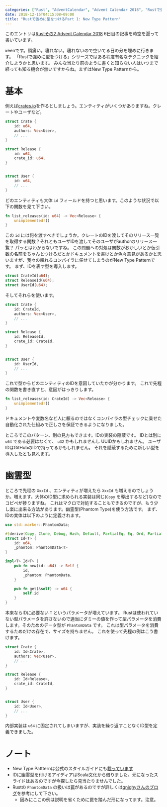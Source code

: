 ```yaml
---
categories: ["Rust", "AdventCalendar", "Advent Calendar 2018", "Rustで強めに型をつける"]
date: 2018-12-15T04:15:08+09:00
title: "Rustで強めに型をつけるPart 1: New Type Pattern"
---
```

このエントリは[Rustその2 Advent Calendar 2018](https://qiita.com/advent-calendar/2018/rust2) 6日目の記事を時空を遡って書いています。

κeenです。頭痛い。寝れない。寝れないので空いてる日の分を埋めに行きます。
「Rustで強めに型をつける」シリーズではある程度有名なテクニックを紹介しようかと思います。
みんな当たり前のように書くと知らない人はいつまで経っても知る機会が無いですからね。まずはNew Type Patternから。

<!--more-->

# 基本

例えば[crates.io](https://crates.io)を作るとしましょう。エンティティがいくつかありますね。クレートやユーザなど。

``` rust
struct Crate {
    id: u64,
    authors: Vec<User>,
    // ...
}

struct Release {
    id: u64,
    crate_id: u64,
}


struct User {
    id: u64,
    // ...
}

```

どのエンティティも大体 `id` フィールドを持つと思います。このような状況で以下の関数を見て下さい。

``` rust
fn list_releases(id: u64) -> Vec<Release> {
    unimplemented!()
}
```

この `id` には何を渡すべきでしょうか。クレートのIDを渡してそのリリース一覧を取得する関数？それともユーザIDを渡してそのユーザがauthorのリリース一覧？
パッとはわからないですね。
この問題への対処は関数がおかしいとか仮引数の名前をちゃんとつけろだとかドキュメントを書けとか色々意見があるかと思いますが、我々の頼れるコンパイラに任せてしまうのがNew Type Patternです。
まず、IDを表す型を導入します。

``` rust
struct CrateId(u64);
struct ReleaseId(u64);
struct UserId(u64);
```

そしてそれらを使います。


``` rust
struct Crate {
    id: CrateId,
    authors: Vec<User>,
    // ...
}

struct Release {
    id: ReleaseId,
    crate_id: CrateId,
}


struct User {
    id: UserId,
    // ...
}

```

これで型からどのエンティティのIDを意図していたかが分かります。
これで先程の関数を書き直すと、意図がはっきりします。

``` rust
fn list_releases(id: CrateId) -> Vec<Release> {
    unimplemented!()
}
```

ドキュメントや変数名など人に頼るのではなくコンパイラの型チェックに乗せた自動化された仕組みで正しさを保証できるようになりました。


ところでこのバターン、別の見方もできます。IDの実装の隠蔽です。
IDとは別に `u64` である必要はなくて、 `u32` かもしれませんし UUIDかもしれません。
ユーザIDはGitHubのIDで持ってるかもしれません。 それを隠蔽するために新しい型を導入したとも見れます。


# 幽霊型

ところで先程の `XxxId` 、エンティティが増えたら `XxxId` も増えるのでしょうか。増えます。大体のID型に求められる実装は同じ(`Copy` を導出するなど)なのでコピペが捗りますね。
これはマクロで対処することもできるのですが、もう少し楽に出来る方法があります。幽霊型(Phantom Type)を使う方法です。
まず、IDの実体は以下のように定義されます。


``` rust
use std::marker::PhantomData;

#[derive(Copy, Clone, Debug, Hash, Default, PartialEq, Eq, Ord, PartialOrd)]
struct Id<T> {
    id: u64,
    _phantom: PhantomData<T>
}

impl<T> Id<T> {
    pub fn new(id: u64) -> Self {
        id,
        _phantom: PhantomData,
    }

    pub fn get(&self) -> u64 {
        self.id
    }
}

```

本来ならIDに必要ない `T` というパラメータが増えています。
Rustは使われていない型パラメータを許さないので適当にダミーの値を作って型パラメータを消費します。そのためのデータ型が `PhantomData` です。
これは型パラメータを消費するためだけの存在で、サイズを持ちません。
これを使って先程の例はこう書けます。


``` rust
struct Crate {
    id: Id<Crate>,
    authors: Vec<User>,
    // ...
}

struct Release {
    id: Id<Release>,
    crate_id: CrateId,
}


struct User {
    id: Id<User>,
    // ...
}

```

内部実装は `u64` に固定されてしまいますが、実装を繰り返すことなくID型を定義できました。


# ノート

* New Type Pattternは公式のスタイルガイドにも[載っています](https://doc.rust-lang.org/1.0.0/style/features/types/newtype.html)
* IDに幽霊型を付けるアイディアはScala文化から借りました。元になったスライドはあるのですが今探したら見当たりませんでした。
* Rustの `PhantomData` の扱いは罠があるのですが詳しくは[qnighyさんのブログ](https://qnighy.hatenablog.com/entry/2018/01/14/220000)を参考にして下さい。
  + 因みにここの例は説明を省くために罠を踏んだ形になってます。注意。
